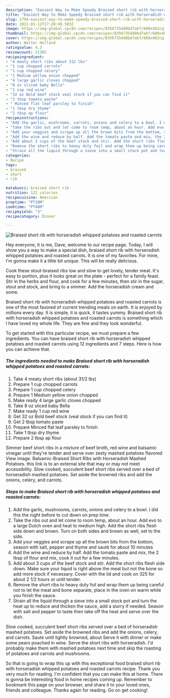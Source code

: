 ```yaml
---
description: "Easiest Way to Make Speedy Braised short rib with horseradish whipped potatoes and roasted carrots"
title: "Easiest Way to Make Speedy Braised short rib with horseradish whipped potatoes and roasted carrots"
slug: 1794-easiest-way-to-make-speedy-braised-short-rib-with-horseradish-whipped-potatoes-and-roasted-carrots
date: 2022-01-12T17:28:49.583Z
image: https://img-global.cpcdn.com/recipes/8356735dd0bd7abf/680x482cq70/braised-short-rib-with-horseradish-whipped-potatoes-and-roasted-carrots-recipe-main-photo.jpg
thumbnail: https://img-global.cpcdn.com/recipes/8356735dd0bd7abf/680x482cq70/braised-short-rib-with-horseradish-whipped-potatoes-and-roasted-carrots-recipe-main-photo.jpg
cover: https://img-global.cpcdn.com/recipes/8356735dd0bd7abf/680x482cq70/braised-short-rib-with-horseradish-whipped-potatoes-and-roasted-carrots-recipe-main-photo.jpg
author: Walter Holland
ratingvalue: 4.3
reviewcount: 21302
recipeingredient:
- "4 meaty short ribs about 312 lbs"
- "1 cup chopped carrots"
- "1 cup chopped celery"
- "1 Medium yellow onion chopped"
- "4 large garlic cloves chopped"
- "8 oz sliced baby Bella"
- "1 cup red wine"
- "32 oz Bold beef stock veal stock if you can find it"
- "2 tbsp tomato paste"
- " Minced flat leaf parsley to finish"
- "1 tbsp dry thyme"
- "2 tbsp ap flour"
recipeinstructions:
- "Add the garlic, mushrooms, carrots, onions and celery to a bowl. I did this the night before to cut down on prep time."
- "Take the ribs out and let come to room temp, about an hour. Add evo to a large Dutch oven and heat to medium high. Add the short ribs flesh side down and brown. Turn on both sides and brown as well, set to the side."
- "Add your veggies and scrape up all the brown bits from the bottom, season with salt, pepper and thyme and sauté for about 10 minutes"
- "Add the wine and reduce by half. Add the tomato paste and mix, the 2 tbsp of flour and mix, cook it out for a few minutes."
- "Add about 3 cups of the beef stock and stir. Add the short ribs flesh side down. Make sure your liquid is right above the meat but not the bone so add more stock if necessary. Cover with the lid and cook on 325 for about 2 1/2 hours or until tender."
- "Remove the short ribs to heavy duty foil and wrap them up being careful not to let the meat and bone separate, place in the oven on warm while you finish the sauce."
- "Strain all the liquid through a sieve into a small stock pot and turn the heat up to reduce and thicken the sauce, add a slurry if needed. Season with salt and pepper to taste then take off the heat and serve over the dish."
categories:
- Recipe
tags:
- braised
- short
- rib

katakunci: braised short rib 
nutrition: 122 calories
recipecuisine: American
preptime: "PT10M"
cooktime: "PT48M"
recipeyield: "3"
recipecategory: Dinner

---
```



![Braised short rib with horseradish whipped potatoes and roasted carrots](https://img-global.cpcdn.com/recipes/8356735dd0bd7abf/680x482cq70/braised-short-rib-with-horseradish-whipped-potatoes-and-roasted-carrots-recipe-main-photo.jpg)

Hey everyone, it is me, Dave, welcome to our recipe page. Today, I will show you a way to make a special dish, braised short rib with horseradish whipped potatoes and roasted carrots. It is one of my favorites. For mine, I'm gonna make it a little bit unique. This will be really delicious.

Cook these stout-braised ribs low and slow to get lovely, tender meat. It&#39;s easy to portion, plus it looks great on the plate - perfect for a family feast. Stir in the herbs and flour, and cook for a few minutes, then stir in the sugar, stout and stock, and bring to a simmer. Add the horseradish cream and some.

Braised short rib with horseradish whipped potatoes and roasted carrots is one of the most favored of current trending meals on earth. It is enjoyed by millions every day. It is simple, it is quick, it tastes yummy. Braised short rib with horseradish whipped potatoes and roasted carrots is something which I have loved my whole life. They are fine and they look wonderful.


To get started with this particular recipe, we must prepare a few ingredients. You can have braised short rib with horseradish whipped potatoes and roasted carrots using 12 ingredients and 7 steps. Here is how you can achieve that.

<!--inarticleads1-->

##### The ingredients needed to make Braised short rib with horseradish whipped potatoes and roasted carrots:

1. Take 4 meaty short ribs (about 31/2 lbs)
1. Prepare 1 cup chopped carrots
1. Prepare 1 cup chopped celery
1. Prepare 1 Medium yellow onion chopped
1. Make ready 4 large garlic cloves chopped
1. Take 8 oz sliced baby Bella
1. Make ready 1 cup red wine
1. Get 32 oz Bold beef stock (veal stock if you can find it)
1. Get 2 tbsp tomato paste
1. Prepare  Minced flat leaf parsley to finish
1. Take 1 tbsp dry thyme
1. Prepare 2 tbsp ap flour


Simmer beef short ribs in a mixture of beef broth, red wine and balsamic vinegar until they&#39;re tender and serve over zesty mashed potatoes flavored View image. Balsamic-Braised Short Ribs with Horseradish Mashed Potatoes. this link is to an external site that may or may not meet accessibility. Slow cooked, succulent beef short ribs served over a bed of horseradish mashed potatoes. Set aside the browned ribs and add the onions, celery, and carrots. 

<!--inarticleads2-->

##### Steps to make Braised short rib with horseradish whipped potatoes and roasted carrots:

1. Add the garlic, mushrooms, carrots, onions and celery to a bowl. I did this the night before to cut down on prep time.
1. Take the ribs out and let come to room temp, about an hour. Add evo to a large Dutch oven and heat to medium high. Add the short ribs flesh side down and brown. Turn on both sides and brown as well, set to the side.
1. Add your veggies and scrape up all the brown bits from the bottom, season with salt, pepper and thyme and sauté for about 10 minutes
1. Add the wine and reduce by half. Add the tomato paste and mix, the 2 tbsp of flour and mix, cook it out for a few minutes.
1. Add about 3 cups of the beef stock and stir. Add the short ribs flesh side down. Make sure your liquid is right above the meat but not the bone so add more stock if necessary. Cover with the lid and cook on 325 for about 2 1/2 hours or until tender.
1. Remove the short ribs to heavy duty foil and wrap them up being careful not to let the meat and bone separate, place in the oven on warm while you finish the sauce.
1. Strain all the liquid through a sieve into a small stock pot and turn the heat up to reduce and thicken the sauce, add a slurry if needed. Season with salt and pepper to taste then take off the heat and serve over the dish.


Slow cooked, succulent beef short ribs served over a bed of horseradish mashed potatoes. Set aside the browned ribs and add the onions, celery, and carrots. Saute until lightly browned, about Serve it with dinner or make some pears poached in wine. Serve the short ribs with horseradish. I&#39;d probably make them with mashed potatoes next time and skip the roasting of potatoes and carrots and mushrooms. 

So that is going to wrap this up with this exceptional food braised short rib with horseradish whipped potatoes and roasted carrots recipe. Thank you very much for reading. I'm confident that you can make this at home. There is gonna be interesting food in home recipes coming up. Remember to bookmark this page on your browser, and share it to your loved ones, friends and colleague. Thanks again for reading. Go on get cooking!
